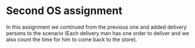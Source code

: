 # Second OS assignment
In this assignment we continued from the previous one and added delivery persons to the scenario 
(Each delivery man has one order to deliver and we also count the time for him to come back to the store).
